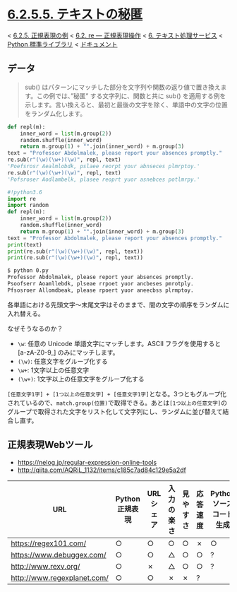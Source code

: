 # [6.2.5.5. テキストの秘匿](https://docs.python.jp/3/library/re.html#text-munging)

< [6.2.5. 正規表現の例](https://docs.python.jp/3/library/re.html#regular-expression-examples) < [6.2. re — 正規表現操作](https://docs.python.jp/3/library/re.html#module-re) < [6. テキスト処理サービス](https://docs.python.jp/3/library/text.html#text-processing-services) < [Python 標準ライブラリ](https://docs.python.jp/3/library/index.html#the-python-standard-library) < [ドキュメント](https://docs.python.jp/3/index.html)

## データ

> sub() はパターンにマッチした部分を文字列や関数の返り値で置き換えます。この例では、”秘匿” する文字列に、関数と共に sub() を適用する例を示します。言い換えると、最初と最後の文字を除く、単語中の文字の位置をランダム化します。

```python
def repl(m):
    inner_word = list(m.group(2))
    random.shuffle(inner_word)
    return m.group(1) + "".join(inner_word) + m.group(3)
text = "Professor Abdolmalek, please report your absences promptly."
re.sub(r"(\w)(\w+)(\w)", repl, text)
'Poefsrosr Aealmlobdk, pslaee reorpt your abnseces plmrptoy.'
re.sub(r"(\w)(\w+)(\w)", repl, text)
'Pofsroser Aodlambelk, plasee reoprt yuor asnebces potlmrpy.'
```

```python
#!python3.6
import re
import random
def repl(m):
    inner_word = list(m.group(2))
    random.shuffle(inner_word)
    return m.group(1) + "".join(inner_word) + m.group(3)
text = "Professor Abdolmalek, please report your absences promptly."
print(text)
print(re.sub(r"(\w)(\w+)(\w)", repl, text))
print(re.sub(r"(\w)(\w+)(\w)", repl, text))
```
```sh
$ python 0.py 
Professor Abdolmalek, please report your absences promptly.
Psoofserr Aoamllebdk, plseae rrpoet yuor ancbeses pmrotply.
Pfsosroer Allomdbeak, please rpoert yuor aneecbss plrmptoy.
```

各単語における先頭文字〜末尾文字はそのままで、間の文字の順序をランダムに入れ替える。

なぜそうなるのか？

* `\w`: 任意の Unicode 単語文字にマッチします。ASCII フラグを使用すると [a-zA-Z0-9_] のみにマッチします。
* `(\w)`: 任意文字をグループ化する
* `\w+`: 1文字以上の任意文字
* `(\w+)`: 1文字以上の任意文字をグループ化する

`[任意文字1字] + [1つ以上の任意文字] + [任意文字1字]`となる。3つともグループ化されているので、`match.group(位置)`で取得できる。あとは`[1つ以上の任意文字]`のグループで取得された文字をリスト化して文字列にし、ランダムに並び替えて結合し直す。

## 正規表現Webツール

* https://nelog.jp/regular-expression-online-tools
* http://qiita.com/AQRiL_1132/items/c185c7ad84c129e5a2df

URL|Python正規表現|URLシェア|入力の楽さ|見やすさ|応答速度|Pythonソースコード生成
---|--------------|---------|----------|--------|--------|----------------------
https://regex101.com/|○|○|○|○|✗|○
https://www.debuggex.com/|○|○|△|○|○|?
http://www.rexv.org/|○|✗|△|○|○|?
http://www.regexplanet.com/|○|○|✗|✗|?

